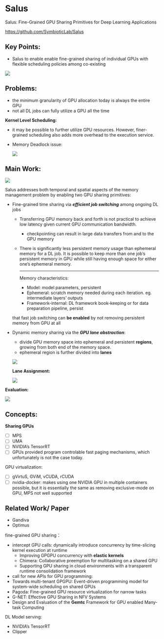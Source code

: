 # Salus

Salus: Fine-Grained GPU Sharing Primitives for Deep Learning Applications

https://github.com/SymbioticLab/Salus

## Key Points:

* Salus to enable enable fine-grained sharing of individual GPUs with flexible scheduling policies among co-existing

![](fig/salus_1.png)

## Problems:

* the minimum granularity of GPU allocation today is always the entire GPU
* not all DL jobs can fully utilize a GPU all the time

**Kernel Level Scheduling:**

* it may be possible to further utilize GPU resources. However, finer-grained scheduling also adds more overhead to the execution service. 

* Memory Deadlock issue: 

  ![](fig/salus_3.png)

## Main Work:

![](fig/salus_2.png)

Salus addresses both temporal and spatial aspects of the memory management problem by enabling two GPU sharing primitives:

* Fine-grained time sharing via ***efficient job switching*** among ongoing DL jobs

  * Transferring GPU memory back and forth is not practical to achieve low latency given current GPU communication bandwidth.

    * checkpointing can result in large data transfers from and to the GPU memory

  * There is significantly less persistent memory usage than ephemeral memory for a DL job. It is possible to keep more than one job’s persistent memory in GPU while still having enough space for either one’s ephemeral memory.

    ------

    Memory characteristics:

    * Model: model parameters, persistent
    * Ephemeral: scratch memory needed during each iteration. eg. intermediate layers’ outputs
    * Framework-internal: DL framework book-keeping or for data preparation pipeline, persist

  that fast job switching can **be enabled** by not removing persistent memory from GPU at all

* Dynamic memory sharing via the ***GPU lane abstraction***: 

  * divide GPU memory space into ephemeral and persistent **regions**, growing from both end of the memory space.
  * ephemeral region is further divided into **lanes**

  ![](fig/salus_4.png)

  **Lane Assignment:**

  ![](fig/salus_5.png)

**Evaluation:**

![](fig/salus_6.png)

## Concepts:

**Sharing GPUs**

* [ ] MPS
* [ ] UMA
* [ ] NVIDIA’s TensorRT
* [ ] GPUs provided program controlable fast paging mechanisms, which unfortunately is not the case today.

GPU virtualization:

* [ ] gVirtuS, GViM, vCUDA, rCUDA
* [ ] nvidia-docker:  makes using one NVIDIA GPU in multiple containers possible, but it is essentially the same as removing exclusive-mode on GPU, MPS not well supported

## Related Work/ Paper

* Gandiva
* Optimus

fine-grained GPU sharing：

* intercept GPU calls: dynamically introduce concurrency by time-slicing kernel execution at runtime
  * Improving GPGPU concurrency with **elastic kernels**
  * Chimera: Collaborative preemption for multitasking on a shared GPU
  * Supporting GPU sharing in cloud environments with a transparent runtime consolidation framework
*  call for new APIs for GPU programming:
  * Towards multi-tenant GPGPU: Event-driven programming model for system-wide scheduling on shared GPUs
  * Pagoda: Fine-grained GPU resource virtualization for narrow tasks
  * G-NET: Effective GPU Sharing in NFV Systems
  * Design and Evaluation of the **Gemtc** Framework for GPU enabled Many-task Computing

DL Model serving:

* NVIDIA’s TensorRT
* Clipper
